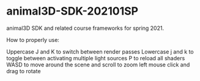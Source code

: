 # animal3D-SDK-202101SP
animal3D SDK and related course frameworks for spring 2021.

How to properly use:

Uppercase J and K to switch between render passes Lowercase j and k to toggle between activating multiple light sources P to reload all shaders WASD to move around the scene and scroll to zoom left mouse click and drag to rotate
